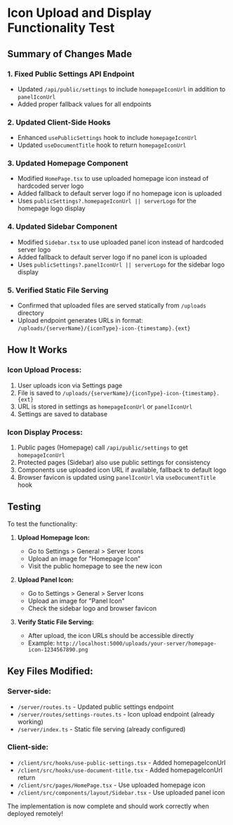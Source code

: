 # Icon Upload and Display Functionality Test

## Summary of Changes Made

### 1. **Fixed Public Settings API Endpoint**
- Updated `/api/public/settings` to include `homepageIconUrl` in addition to `panelIconUrl`
- Added proper fallback values for all endpoints

### 2. **Updated Client-Side Hooks**
- Enhanced `usePublicSettings` hook to include `homepageIconUrl`
- Updated `useDocumentTitle` hook to return `homepageIconUrl`

### 3. **Updated Homepage Component**
- Modified `HomePage.tsx` to use uploaded homepage icon instead of hardcoded server logo
- Added fallback to default server logo if no homepage icon is uploaded
- Uses `publicSettings?.homepageIconUrl || serverLogo` for the homepage logo display

### 4. **Updated Sidebar Component**
- Modified `Sidebar.tsx` to use uploaded panel icon instead of hardcoded server logo
- Added fallback to default server logo if no panel icon is uploaded
- Uses `publicSettings?.panelIconUrl || serverLogo` for the sidebar logo display

### 5. **Verified Static File Serving**
- Confirmed that uploaded files are served statically from `/uploads` directory
- Upload endpoint generates URLs in format: `/uploads/{serverName}/{iconType}-icon-{timestamp}.{ext}`

## How It Works

### Icon Upload Process:
1. User uploads icon via Settings page
2. File is saved to `/uploads/{serverName}/{iconType}-icon-{timestamp}.{ext}` 
3. URL is stored in settings as `homepageIconUrl` or `panelIconUrl`
4. Settings are saved to database

### Icon Display Process:
1. Public pages (Homepage) call `/api/public/settings` to get `homepageIconUrl`
2. Protected pages (Sidebar) also use public settings for consistency
3. Components use uploaded icon URL if available, fallback to default logo
4. Browser favicon is updated using `panelIconUrl` via `useDocumentTitle` hook

## Testing

To test the functionality:

1. **Upload Homepage Icon:**
   - Go to Settings > General > Server Icons
   - Upload an image for "Homepage Icon"
   - Visit the public homepage to see the new icon

2. **Upload Panel Icon:**
   - Go to Settings > General > Server Icons  
   - Upload an image for "Panel Icon"
   - Check the sidebar logo and browser favicon

3. **Verify Static File Serving:**
   - After upload, the icon URLs should be accessible directly
   - Example: `http://localhost:5000/uploads/your-server/homepage-icon-1234567890.png`

## Key Files Modified:

### Server-side:
- `/server/routes.ts` - Updated public settings endpoint
- `/server/routes/settings-routes.ts` - Icon upload endpoint (already working)
- `/server/index.ts` - Static file serving (already configured)

### Client-side:
- `/client/src/hooks/use-public-settings.tsx` - Added homepageIconUrl
- `/client/src/hooks/use-document-title.tsx` - Added homepageIconUrl return
- `/client/src/pages/HomePage.tsx` - Use uploaded homepage icon
- `/client/src/components/layout/Sidebar.tsx` - Use uploaded panel icon

The implementation is now complete and should work correctly when deployed remotely!
